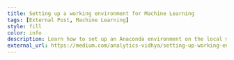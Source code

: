 ```yaml
---
title: Setting up a working environment for Machine Learning
tags: [External Post, Machine Learning]
style: fill
color: info
description: Learn how to set up an Anaconda environment on the local machine.
external_url: https://medium.com/analytics-vidhya/setting-up-working-environment-for-machine-learning-a1b7affddc91
---
```

